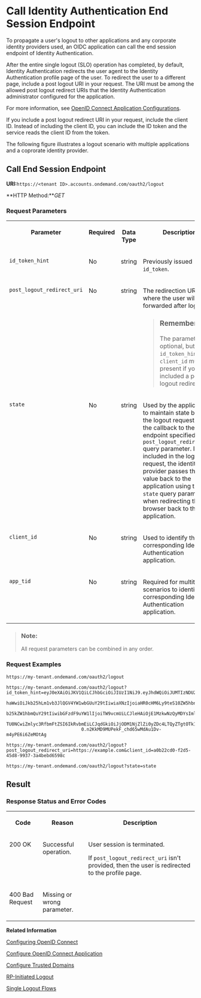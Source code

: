 <!-- loioec674f477fec47928e55888a97ca01da -->

# Call Identity Authentication End Session Endpoint

To propagate a user's logout to other applications and any corporate identity providers used, an OIDC application can call the end session endpoint of Identity Authentication.



After the entire single logout \(SLO\) operation has completed, by default, Identity Authentication redirects the user agent to the Identity Authentication profile page of the user. To redirect the user to a different page, include a post logout URI in your request. The URI must be among the allowed post logout redirect URIs that the Identity Authentication administrator configured for the application.

For more information, see [OpenID Connect Application Configurations](openid-connect-application-configurations-1ae324e.md).

If you include a post logout redirect URI in your request, include the client ID. Instead of including the client ID, you can include the ID token and the service reads the client ID from the token.

The following figure illustrates a logout scenario with multiple applications and a coprorate identity provider.



## **Call End Session Endpoint**

**URI:**`https://<tenant ID>.accounts.ondemand.com/oauth2/logout`

**HTTP Method:***GET*



### Request Parameters


<table>
<tr>
<th valign="top">

Parameter

</th>
<th valign="top">

Required

</th>
<th valign="top">

Data Type

</th>
<th valign="top">

Description

</th>
<th valign="top">

Parameter Type

</th>
</tr>
<tr>
<td valign="top">

`id_token_hint`

</td>
<td valign="top">

No

</td>
<td valign="top">

string

</td>
<td valign="top">

Previously issued `id_token`.

</td>
<td valign="top">

Query

</td>
</tr>
<tr>
<td valign="top">

`post_logout_redirect_uri`

</td>
<td valign="top">

No

</td>
<td valign="top">

string

</td>
<td valign="top">

The redirection URI where the user will be forwarded after logout.

> ### Remember:  
> The parameter is optional, but either `id_token_hint` or `client_id` must be present if you included a post logout redirect URI.



</td>
<td valign="top">

Query

</td>
</tr>
<tr>
<td valign="top">

`state`

</td>
<td valign="top">

No

</td>
<td valign="top">

string

</td>
<td valign="top">

Used by the application to maintain state between the logout request and the callback to the endpoint specified by the `post_logout_redirect_uri` query parameter. If included in the logout request, the identity provider passes this value back to the application using the `state` query parameter when redirecting the browser back to the application.

</td>
<td valign="top">

Query

</td>
</tr>
<tr>
<td valign="top">

`client_id`

</td>
<td valign="top">

No

</td>
<td valign="top">

string

</td>
<td valign="top">

Used to identify the corresponding Identity Authentication application.

</td>
<td valign="top">

Query

</td>
</tr>
<tr>
<td valign="top">

`app_tid`

</td>
<td valign="top">

No

</td>
<td valign="top">

string

</td>
<td valign="top">

Required for multitenant scenarios to identify corresponding Identity Authentication application.

</td>
<td valign="top">

Query

</td>
</tr>
</table>

> ### Note:  
> All request parameters can be combined in any order.



### Request Examples

```
https://my-tenant.ondemand.com/oauth2/logout
```

```
https://my-tenant.ondemand.com/oauth2/logout?id_token_hint=eyJ0eXAiOiJKV1QiLCJhbGciOiJIUzI1NiJ9.eyJhdWQiOiJUMTIzNDU2Iiwic3ViIjoiUDEyMzQ1NiIsIm1
							haWwiOiJkb25hLm1vb3JlQGV4YW1wbGUuY29tIiwiaXNzIjoiaHR0cHM6Ly9teS10ZW5hbnQuYWNjb3VudHMu
							b25kZW1hbmQuY29tIiwibGFzdF9uYW1lIjoiTW9vcmUiLCJleHAiOjE1MzkwNzQyMDYsImlhdCI6MTUzOTAyO
							TU0NCwiZmlyc3RfbmFtZSI6IkRvbmEiLCJqdGkiOiJjODM1NjZlZi0yZDc4LTQyZTgtOTk1M2M1NGZiZDkyIn
							0.n2KkMD9MUPekF_chd65wMdAu1Dv-m4yPE6i6ZeMOtAg
```

```
https://my-tenant.ondemand.com/oauth2/logout?post_logout_redirect_uri=https://example.com&client_id=a0b22cd0-f2d5-45d8-9937-3a4bebd6598c

```

```
https://my-tenant.ondemand.com/oauth2/logout?state=state
```



## **Result**



### Response Status and Error Codes


<table>
<tr>
<th valign="top">

Code

</th>
<th valign="top">

Reason

</th>
<th valign="top">

Description

</th>
</tr>
<tr>
<td valign="top">

200 OK

</td>
<td valign="top">

Successful operation.

</td>
<td valign="top">

User session is terminated.

If `post_logout_redirect_uri` isn't provided, then the user is redirected to the profile page.

</td>
</tr>
<tr>
<td valign="top">

400 Bad Request

</td>
<td valign="top">

Missing or wrong parameter.

</td>
<td valign="top">

 

</td>
</tr>
</table>



**Related Information**  


[Configuring OpenID Connect](configuring-openid-connect-a789c9c.md "You can use Identity Authentication for authentication in OpenID Connect protected applications.")

[Configure OpenID Connect Application](configure-openid-connect-application-8a0aa2e.md "This document is intended to help you configure an OpenID Connect application in the administration console for SAP Cloud Identity Services.")

[Configure Trusted Domains](configure-trusted-domains-08fa1fe.md "Service providers that delegate authentication to Identity Authentication can protect their applications when using embedded frames, also called overlays, or when allowing user self-registration.")

[RP-Initiated Logout](https://openid.net/specs/openid-connect-rpinitiated-1_0.html "Specification from OpenID Foundation")

[Single Logout Flows](../Development/single-logout-flows-0584b5f.md "It's good practice to encourage users of your applications to log out at the end of their session. If malicious users can access user sessions, either by gaining access to artifacts such as cookies or by finding unattended clients, malicious users can impersonate the rightful owners of the sessions.")

